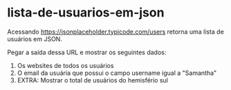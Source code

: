 # lista-de-usuarios-em-json

Acessando https://jsonplaceholder.typicode.com/users retorna uma lista de usuários em JSON.

Pegar a saída dessa URL e mostrar os seguintes dados:

1) Os websites de todos os usuários
2) O email da usuária que possui o campo username igual a "Samantha"
3) EXTRA: Mostrar o total de usuários do hemisfério sul

